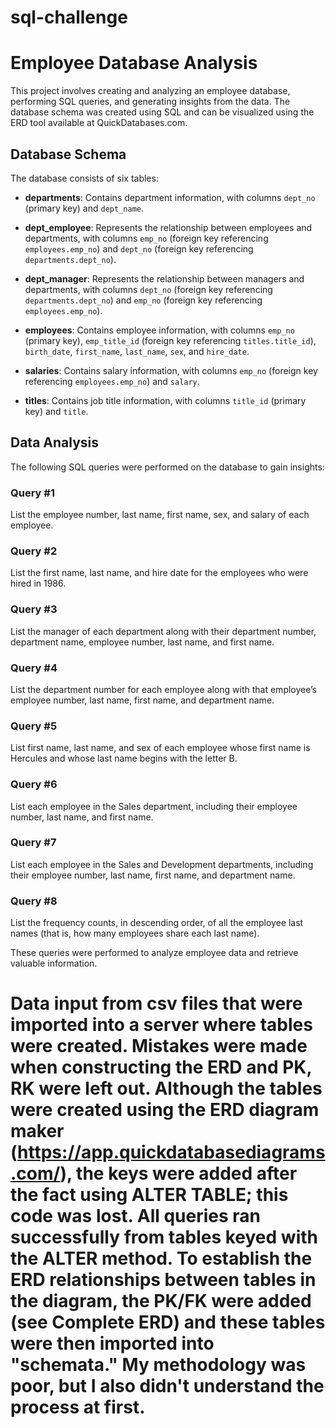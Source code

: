 # sql-challenge

# Employee Database Analysis

This project involves creating and analyzing an employee database, performing SQL queries, and generating insights from the data. The database schema was created using SQL and can be visualized using the ERD tool available at QuickDatabases.com.

## Database Schema

The database consists of six tables:

- **departments**: Contains department information, with columns `dept_no` (primary key) and `dept_name`.

- **dept_employee**: Represents the relationship between employees and departments, with columns `emp_no` (foreign key referencing `employees.emp_no`) and `dept_no` (foreign key referencing `departments.dept_no`).

- **dept_manager**: Represents the relationship between managers and departments, with columns `dept_no` (foreign key referencing `departments.dept_no`) and `emp_no` (foreign key referencing `employees.emp_no`).

- **employees**: Contains employee information, with columns `emp_no` (primary key), `emp_title_id` (foreign key referencing `titles.title_id`), `birth_date`, `first_name`, `last_name`, `sex`, and `hire_date`.

- **salaries**: Contains salary information, with columns `emp_no` (foreign key referencing `employees.emp_no`) and `salary`.

- **titles**: Contains job title information, with columns `title_id` (primary key) and `title`.

## Data Analysis

The following SQL queries were performed on the database to gain insights:

### Query #1

List the employee number, last name, first name, sex, and salary of each employee.

### Query #2

List the first name, last name, and hire date for the employees who were hired in 1986.

### Query #3

List the manager of each department along with their department number, department name, employee number, last name, and first name.

### Query #4

List the department number for each employee along with that employee’s employee number, last name, first name, and department name.

### Query #5

List first name, last name, and sex of each employee whose first name is Hercules and whose last name begins with the letter B.

### Query #6

List each employee in the Sales department, including their employee number, last name, and first name.

### Query #7

List each employee in the Sales and Development departments, including their employee number, last name, first name, and department name.

### Query #8

List the frequency counts, in descending order, of all the employee last names (that is, how many employees share each last name).

These queries were performed to analyze employee data and retrieve valuable information.

# Data input from csv files that were imported into a server where tables were created. Mistakes were made when constructing the ERD and PK, RK were left out. Although the tables were created using the ERD diagram maker (https://app.quickdatabasediagrams.com/), the keys were added after the fact using ALTER TABLE; this code was lost. All queries ran successfully from tables keyed with the ALTER method. To establish the ERD relationships between tables in the diagram, the PK/FK were added (see Complete ERD) and these tables were then imported into "schemata." My methodology was poor, but I also didn't understand the process at first.
